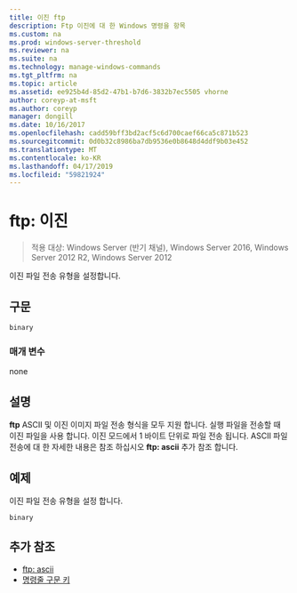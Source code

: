 ```yaml
---
title: 이진 ftp
description: Ftp 이진에 대 한 Windows 명령을 항목
ms.custom: na
ms.prod: windows-server-threshold
ms.reviewer: na
ms.suite: na
ms.technology: manage-windows-commands
ms.tgt_pltfrm: na
ms.topic: article
ms.assetid: ee925b4d-85d2-47b1-b7d6-3832b7ec5505 vhorne
author: coreyp-at-msft
ms.author: coreyp
manager: dongill
ms.date: 10/16/2017
ms.openlocfilehash: cadd59bff3bd2acf5c6d700caef66ca5c871b523
ms.sourcegitcommit: 0d0b32c8986ba7db9536e0b8648d4ddf9b03e452
ms.translationtype: MT
ms.contentlocale: ko-KR
ms.lasthandoff: 04/17/2019
ms.locfileid: "59821924"
---
```

# <a name="ftp-binary"></a>ftp: 이진

>적용 대상: Windows Server (반기 채널), Windows Server 2016, Windows Server 2012 R2, Windows Server 2012

이진 파일 전송 유형을 설정합니다.   
## <a name="syntax"></a>구문  
```  
binary  
```  
### <a name="parameters"></a>매개 변수  
none  
## <a name="remarks-optional-section"></a>설명 <optional section>  
**ftp** ASCII 및 이진 이미지 파일 전송 형식을 모두 지원 합니다. 실행 파일을 전송할 때 이진 파일을 사용 합니다. 이진 모드에서 1 바이트 단위로 파일 전송 됩니다. ASCII 파일 전송에 대 한 자세한 내용은 참조 하십시오 **ftp: ascii** 추가 참조 합니다.  
## <a name="BKMK_Examples"></a>예제  
이진 파일 전송 유형을 설정 합니다.  
```  
binary  
```  
## <a name="additional-references"></a>추가 참조  
-   [ftp: ascii](ftp-ascii.md)  
-   [명령줄 구문 키](command-line-syntax-key.md)  
